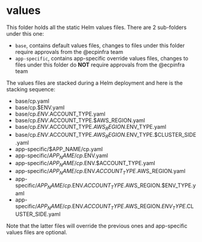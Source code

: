 # values

This folder holds all the static Helm values files. There are 2 sub-folders under this one:

- `base`, contains default values files, changes to files under this folder require approvals from the @ecpinfra team
- `app-specific`, contains app-specific override values files, changes to files under this folder do **NOT** require approvals from the @ecpinfra team

The values files are stacked during a Helm deployment and here is the stacking sequence:

- base/cp.yaml
- base/cp.$ENV.yaml
- base/cp.$ENV.$ACCOUNT_TYPE.yaml
- base/cp.$ENV.$ACCOUNT_TYPE.$AWS_REGION.yaml
- base/cp.$ENV.$ACCOUNT_TYPE.$AWS_REGION.$ENV_TYPE.yaml
- base/cp.$ENV.$ACCOUNT_TYPE.$AWS_REGION.$ENV_TYPE.$CLUSTER_SIDE.yaml
- app-specific/$APP_NAME/cp.yaml
- app-specific/$APP_NAME/cp.$ENV.yaml
- app-specific/$APP_NAME/cp.$ENV.$ACCOUNT_TYPE.yaml
- app-specific/$APP_NAME/cp.$ENV.$ACCOUNT_TYPE.$AWS_REGION.yaml
- app-specific/$APP_NAME/cp.$ENV.$ACCOUNT_TYPE.$AWS_REGION.$ENV_TYPE.yaml
- app-specific/$APP_NAME/cp.$ENV.$ACCOUNT_TYPE.$AWS_REGION.$ENV_TYPE.$CLUSTER_SIDE.yaml

Note that the latter files will override the previous ones and app-specific values files are optional.
